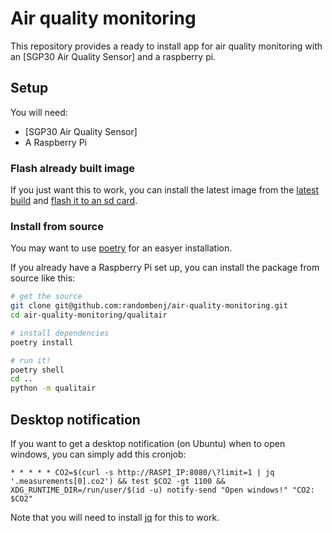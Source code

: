 # Air quality monitoring


This repository provides a ready to install app for
air quality monitoring with an [SGP30 Air Quality Sensor]
and a raspberry pi.

## Setup

You will need:

- [SGP30 Air Quality Sensor]
- A Raspberry Pi

### Flash already built image

If you just want this to work, you can install the latest image
from the [latest build](https://github.com/randombenj/air-quality-monitoring/actions?query=workflow%3A%22OS+image%22)
and [flash it to an sd card](https://raspberrypi.stackexchange.com/a/932).

### Install from source

You may want to use [poetry](https://python-poetry.org/) for an easyer installation.

If you already have a Raspberry Pi set up, you can install the package
from source like this:

```sh
# get the source
git clone git@github.com:randombenj/air-quality-monitoring.git
cd air-quality-monitoring/qualitair

# install dependencies
poetry install

# run it!
poetry shell
cd ..
python -m qualitair
```


## Desktop notification

If you want to get a desktop notification (on Ubuntu) when to open windows,
you can simply add this cronjob:

```
* * * * * CO2=$(curl -s http://RASPI_IP:8080/\?limit=1 | jq '.measurements[0].co2') && test $CO2 -gt 1100 && XDG_RUNTIME_DIR=/run/user/$(id -u) notify-send "Open windows!" "CO2: $CO2"
```

Note that you will need to install [jq](https://stedolan.github.io/jq/) for this to work.
